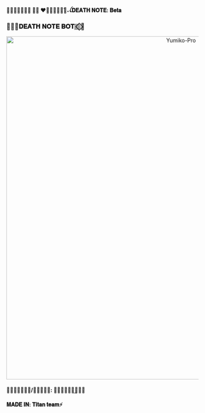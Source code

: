 #### 𝐕𝐄𝐑𝐂𝐈𝐎𝐍 𝐃𝐄 ♥⃟᮪〭۬̇〬⃟˖ꪶ𝐃𝐄𝐀𝚻𝐇 𝐍𝐎𝚻𝐄: 𝐁𝐞𝐭𝐚
### ░⃟🌸𝐃𝐄𝐀𝚻𝐇 𝐍𝐎𝚻𝐄 𝐁𝐎𝐓░⃟🌸
<p align="center">
<img src="https://telegra.ph/file/6ab031b1f73b0ec4a157d.jpg" alt="Yumiko-Pro" width="900"/>
</p>

#### 𝐂𝐑𝐄𝐀𝐃𝐎𝐑/𝐎𝐖𝐍𝐄𝐑: 𝐊𝐈𝐀𝐑𝐔✧͢⃟ᤢ🌸
#### 𝐌𝐀𝐃𝐄 𝐈𝐍: 𝐓𝐢𝐭𝐚𝐧 𝐭𝐞𝐚𝐦⚡



